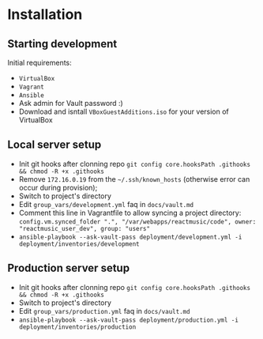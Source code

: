 Installation
============

Starting development
--------------------

Initial requirements:  

* `VirtualBox`  
* `Vagrant`  
* `Ansible`   
* Ask admin for Vault password :)  
* Download and isntall `VBoxGuestAdditions.iso` for your version of VirtualBox




Local server setup
---------------------------
* Init git hooks after clonning repo `git config core.hooksPath .githooks && chmod -R +x .githooks`  
* Remove `172.16.0.19` from the `~/.ssh/known_hosts` (otherwise error can occur during provision);
* Switch to project's directory
* Edit `group_vars/development.yml` faq in `docs/vault.md`
* Comment this line in Vagrantfile to allow syncing a project directory:  
   `config.vm.synced_folder ".", "/var/webapps/reactmusic/code", owner: "reactmusic_user_dev", group: "users"`
* `ansible-playbook --ask-vault-pass deployment/development.yml -i deployment/inventories/development`


Production server setup
---------------------------
* Init git hooks after clonning repo `git config core.hooksPath .githooks && chmod -R +x .githooks`  
* Switch to project's directory
* Edit `group_vars/production.yml` faq in `docs/vault.md`
* `ansible-playbook --ask-vault-pass deployment/production.yml -i deployment/inventories/production`
